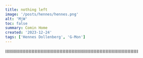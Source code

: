 ```yaml
---
title: nothing left
image: '/posts/hennes/hennes.png'
alt: 'MjW'
toc: false
summary: Comin Home
created: '2023-12-24'
tags: ['Hennes Dollenberg', 'G-Mon']
---
```


⛓️⛓️⛓️⛓️⛓️⛓️⛓️⛓️⛓️⛓️⛓️⛓️⛓️⛓️⛓️⛓️⛓️⛓️⛓️⛓️⛓️⛓️⛓️⛓️⛓️⛓️⛓️⛓️⛓️⛓️⛓️⛓️⛓️⛓️⛓️⛓️⛓️⛓️⛓️⛓️⛓️⛓️⛓️

<script>
  import { YouTube } from 'sveltekit-embed'
</script>

<YouTube youTubeId="_QdK-S4bTRo" />
